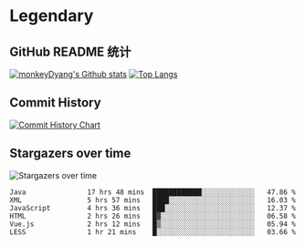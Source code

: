 # Legendary

## GitHub README 统计

[![monkeyDyang's Github stats](https://github-readme-stats.vercel.app/api?username=monkeyDyang&show_icons=true)](https://github.com/monkeyDyang/Legendary)
[![Top Langs](https://github-readme-stats.vercel.app/api/top-langs/?username=monkeyDyang&layout=compact)](https://github.com/monkeyDyang/Legendary)

## Commit History

[![Commit History Chart](https://commit-history-api.herokuapp.com/svg?repos=monkeyDyang/Legendary&type=Date)](https://the-commit-history.vercel.app/#monkeyDyang/Legendary&Date)

## Stargazers over time

![Stargazers over time](https://starchart.cc/monkeyDyang/Legendary.svg)

<!--START_SECTION:waka-->

```text
Java               17 hrs 48 mins  ████████████░░░░░░░░░░░░░   47.86 %
XML                5 hrs 57 mins   ████░░░░░░░░░░░░░░░░░░░░░   16.03 %
JavaScript         4 hrs 36 mins   ███░░░░░░░░░░░░░░░░░░░░░░   12.37 %
HTML               2 hrs 26 mins   █▓░░░░░░░░░░░░░░░░░░░░░░░   06.58 %
Vue.js             2 hrs 12 mins   █▒░░░░░░░░░░░░░░░░░░░░░░░   05.94 %
LESS               1 hr 21 mins    █░░░░░░░░░░░░░░░░░░░░░░░░   03.66 %
```

<!--END_SECTION:waka-->

